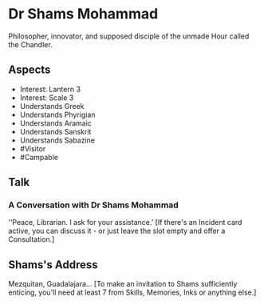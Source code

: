 # Dr Shams Mohammad
Philosopher, innovator, and supposed disciple of the unmade Hour called the Chandler. 
## Aspects
- Interest: Lantern 3
- Interest: Scale 3
- Understands Greek
- Understands Phyrigian
- Understands Aramaic
- Understands Sanskrit
- Understands Sabazine
- #Visitor
- #Campable
## Talk
### A Conversation with Dr Shams Mohammad
'‘Peace, Librarian. I ask for your assistance.’ \[If there's an Incident card active, you can discuss it - or just leave the slot empty and offer a Consultation.]
## Shams's Address
Mezquitan, Guadalajara... \[To make an invitation to Shams sufficiently enticing, you'll need at least 7 <sprite name=lantern> from Skills, Memories, Inks or anything else.]